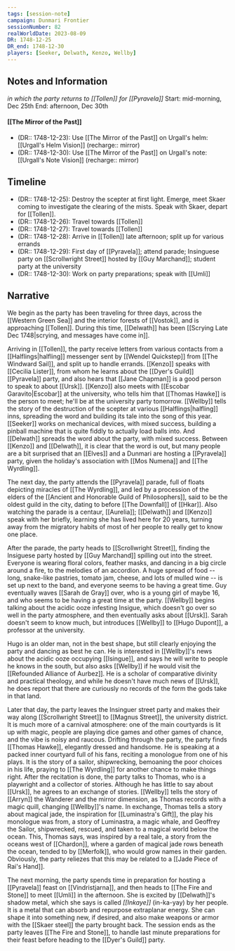 ```yaml
---
tags: [session-note]
campaign: Dunmari Frontier
sessionNumber: 82
realWorldDate: 2023-08-09
DR: 1748-12-25
DR_end: 1748-12-30
players: [Seeker, Delwath, Kenzo, Wellby]
---
```

## Notes and Information
*in which the party returns to [[Tollen]] for [[Pyravela]]*
Start: mid-morning, Dec 25th
End: afternoon, Dec 30th
#### [[The Mirror of the Past]]
- (DR:: 1748-12-23): Use [[The Mirror of the Past]] on Urgall's helm: [[Urgall's Helm Vision]] (recharge:: mirror)
- (DR:: 1748-12-30): Use [[The Mirror of the Past]] on Urgall's note: [[Urgall's Note Vision]] (recharge:: mirror)
## Timeline 
- (DR:: 1748-12-25): Destroy the scepter at first light. Emerge, meet Skaer coming to investigate the clearing of the mists. Speak with Skaer, depart for [[Tollen]].
- (DR:: 1748-12-26): Travel towards [[Tollen]]
- (DR:: 1748-12-27): Travel towards [[Tollen]]
- (DR:: 1748-12-28): Arrive in [[Tollen]] late afternoon; split up for various errands
- (DR:: 1748-12-29): First day of [[Pyravela]]; attend parade; Insinguese party on [[Scrollwright Street]] hosted by [[Guy Marchand]]; student party at the university
- (DR:: 1748-12-30): Work on party preparations; speak with [[Umli]] 
## Narrative

We begin as the party has been traveling for three days, across the [[Western Green Sea]] and the interior forests of [[Vostok]], and is approaching [[Tollen]]. During this time, [[Delwath]] has been [[Scrying Late Dec 1748|scrying, and messages have come in]].

Arriving in [[Tollen]], the party receive letters from various contacts from a [[Halflings|halfling]] messenger sent by [[Wendel Quickstep]] from [[The Windward Sail]], and split up to handle errands. [[Kenzo]] speaks with [[Cecilia Lister]], from whom he learns about the [[Dyer's Guild]] [[Pyravela]] party, and also hears that [[Jane Chapman]] is a good person to speak to about [[Ursk]]. [[Kenzo]] also meets with [[Escobar Garavito|Escobar]] at the university, who tells him that [[Thomas Hawke]] is the person to meet; he'll be at the university party tomorrow. [[Wellby]] tells the story of the destruction of the scepter at various [[Halflings|halfling]] inns, spreading the word and building its tale into the song of this year. [[Seeker]] works on mechanical devices, with mixed success, building a pinball machine that is quite fiddly to actually load balls into. And [[Delwath]] spreads the word about the party, with mixed success. Between [[Kenzo]] and [[Delwath]], it is clear that the word is out, but many people are a bit surprised that an [[Elves]] and a Dunmari are hosting a [[Pyravela]] party, given the holiday's association with [[Mos Numena]] and [[The Wyrdling]].

The next day, the party attends the [[Pyravela]] parade, full of floats depicting miracles of [[The Wyrdling]], and led by a procession of the elders of the [[Ancient and Honorable Guild of Philosophers]], said to be the oldest guild in the city, dating to before [[The Downfall]] of [[Hkar]]. Also watching the parade is a centaur, [[Aurelia]]; [[Delwath]] and [[Kenzo]] speak with her briefly, learning she has lived here for 20 years, turning away from the migratory habits of most of her people to really get to know one place. 

After the parade, the party heads to [[Scrollwright Street]], finding the Insiguese party hosted by [[Guy Marchand]] spilling out into the street. Everyone is wearing floral colors, feather masks, and dancing in a big circle around a fire, to the melodies of an accordion. A huge spread of food -- long, snake-like pastries, tomato jam,  cheese, and lots of mulled wine -- is set up next to the band, and everyone seems to be having a great time. Guy eventually waves [[Sarah de Gray]] over, who is a young girl of maybe 16, and who seems to be having a great time at the party. [[Wellby]] begins talking about the acidic ooze infesting Insigue, which doesn't go over so well in the party atmosphere, and then eventually asks about [[Ursk]]. Sarah doesn't seem to know much, but introduces [[Wellby]] to [[Hugo Dupont]], a professor at the university.

Hugo is an older man, not in the best shape, but still clearly enjoying the party and dancing as best he can. He is interested in [[Wellby]]'s news about the acidic ooze occupying [[Isingue]], and says he will write to people he knows in the south, but also asks [[Wellby]] if he would visit the [[Refounded Alliance of Aurbez]]. He is a scholar of comparative divinity and practical theology, and while he doesn't have much news of [[Ursk]], he does report that there are curiously no records of the form the gods take in that land. 

Later that day, the party leaves the Insinguer street party and makes their way along [[Scrollwright Street]] to [[Magnus Street]], the university district. It is much more of a carnival atmosphere: one of the main courtyards is lit up with magic, people are playing dice games and other games of chance, and the vibe is noisy and raucous. Drifting through the party, the party finds [[Thomas Hawke]], elegantly dressed and handsome. He is speaking at a packed inner courtyard full of his fans, reciting a monologue from one of his plays. It is the story of a sailor, shipwrecking, bemoaning the poor choices in his life, praying to [[The Wyrdling]] for another chance to make things right. After the recitation is done, the party talks to Thomas, who is a playwright and a collector of stories. Although he has little to say about [[Ursk]], he agrees to an exchange of stories. [[Wellby]] tells the story of [[Arryn]] the Wanderer and the mirror dimension, as Thomas records with a magic quill, changing [[Wellby]]'s name. In exchange, Thomas tells a story about magical jade, the inspiration for [[Luminastra's Gift]], the play his monologue was from, a story of Luminastra, a magic whale, and Geoffrey the Sailor, shipwrecked, rescued, and taken to a magical world below the ocean. This, Thomas says, was inspired by a real tale, a story from the oceans west of [[Chardon]], where a garden of magical jade rows beneath the ocean, tended to by [[Merfolk]], who would grow names in their garden. Obviously, the party reliezes that this may be related to a [[Jade Piece of Rai's Hand]].  

The next morning, the party spends time in preparation for hosting a [[Pyravela]] feast on [[Vindristjarna]], and then heads to [[The Fire and Stone]] to meet [[Umli]] in the afternoon. She is excited by [[Delwath]]'s shadow metal, which she says is called *[[Inkaye]]* (in-ka-yay) by her people. It is a metal that can absorb and repurpose extraplanar energy. She can shape it into something new, if desired, and also make weapons or armor with the [[Skaer steel]] the party brought back. The session ends as the party leaves [[The Fire and Stone]], to handle last minute preparations for their feast before heading to the [[Dyer's Guild]] party.  
